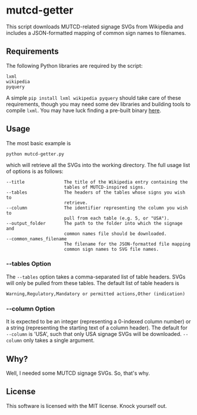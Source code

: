 # mutcd-getter
This script downloads MUTCD-related signage SVGs from Wikipedia and includes
a JSON-formatted mapping of common sign names to filenames.

## Requirements
The following Python libraries are required by the script:

    lxml
    wikipedia
    pyquery

A simple `pip install lxml wikipedia pyquery` should take care of these
requirements, though you may need some dev libraries and building tools to
compile `lxml`. You may have luck finding a pre-built binary [here](http://lxml.de/installation.html).

## Usage
The most basic example is

    python mutcd-getter.py

which will retrieve all the SVGs into the working directory. The full usage
list of options is as follows:

    --title               The title of the Wikipedia entry containing the
                          tables of MUTCD-inspired signs.
    --tables              The headers of the tables whose signs you wish to
                          retrieve.
    --column              The identifier representing the column you wish to
                          pull from each table (e.g. 5, or "USA").
    --output_folder       The path to the folder into which the signage and
                          common names file should be downloaded.
    --common_names_filename
                          The filename for the JSON-formatted file mapping
                          common sign names to SVG file names.

### --tables Option
The `--tables` option takes a comma-separated list of table headers. SVGs will
only be pulled from these tables. The default list of table headers is

    Warning,Regulatory,Mandatory or permitted actions,Other (indication)

### --column Option
It is expected to be an integer (representing a 0-indexed column number) or
a string (representing the starting text of a column header). The default for
`--column` is 'USA', such that only USA signage SVGs will be downloaded.
`--column` only takes a single argument.

## Why?
Well, I needed some MUTCD signage SVGs. So, that's why.

## License
This software is licensed with the MIT license. Knock yourself out.
